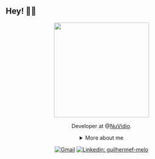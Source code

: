 ## Hey! 🤜🤛

<div align="center">
  
<img height="250" src="https://c.tenor.com/_LOm-JCkWncAAAAi/alienpls.gif?" />

Developer at @[NuVidio](https://nuvidio.com.br/).

<details>
  <summary> More about me</summary>
<div align="left">
 
``` js
const jguigo = {
    personal: {
        fullName: 'Guilherme Melo',
        birthDate: '1994-10-02',
        pronouns: 'he' | 'him',
        interests: ['games', 'anime' 'language learning'],
    },
    technical: {
      technologies: {
        frontEnd: {
          JavaScript: ['Vanilla JS', 'TypeScript', 'React'],
          HTML: ['HTML5'],
          CSS: ['CSS Modules', 'Bootstrap', 'Tailwind'],
        },
        backEnd: {
          TypeScript: ['Node.js', 'Express'],
          Go: ['Go'],
        },
        Database: ['MongoDB'],
    },
  }
}
```
  </div>
</details>

[![Gmail](https://img.shields.io/twitter/url?label=email&logo=gmail&style=social&url=http%3A%2F%2Fmailto%3Ajguilhermefmelo21%40gmail.com)](mailto:jguilhermefmelo21@gmail.com)
[![Linkedin: guilhermef-melo](https://img.shields.io/badge/-LinkedIn-blue?style=flat-square&logo=Linkedin&logoColor=white&link=https://www.linkedin.com/in/guilhermef-melo/)](https://www.linkedin.com/in/guilhermef-melo/)
</div>
